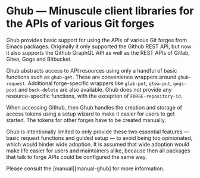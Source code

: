Ghub — Minuscule client libraries for the APIs of various Git forges
====================================================================

Ghub provides basic support for using the APIs of various Git forges
from Emacs packages.  Originally it only supported the Github REST
API, but now it also supports the Github GraphQL API as well as the
REST APIs of Gitlab, Gitea, Gogs and Bitbucket.

Ghub abstracts access to API resources using only a handful of basic
functions such as `ghub-get`.  These are convenience wrappers around
`ghub-request`.  Additional forge-specific wrappers like `glab-put`,
`gtea-put`, `gogs-post` and `buck-delete` are also available.  Ghub
does not provide any resource-specific functions, with the exception
of `FORGE-repository-id`.

When accessing Github, then Ghub handles the creation and storage of
access tokens using a setup wizard to make it easier for users to get
started.  The tokens for other forges have to be created manually.

Ghub is intentionally limited to only provide these two essential
features — basic request functions and guided setup — to avoid being
too opinionated, which would hinder wide adoption.  It is assumed that
wide adoption would make life easier for users and maintainers alike,
because then all packages that talk to forge APIs could be configured
the same way.

Please consult the [manual][manual-ghub] for more information.
